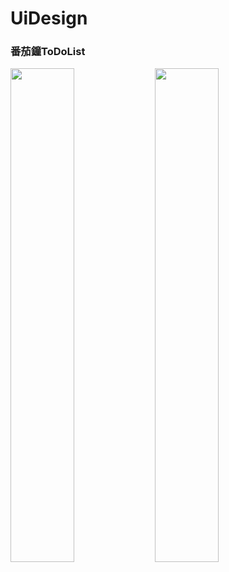 # UiDesign
### 番茄鐘ToDoList
<img src="https://tw-blackbear.github.io/UiDesign/TOMO-番茄鐘2.jpg" width="45%" height="45%"></img>     <img src="https://tw-blackbear.github.io/UiDesign/TOMO2.jpg" width="45%" height="45%"></img>

